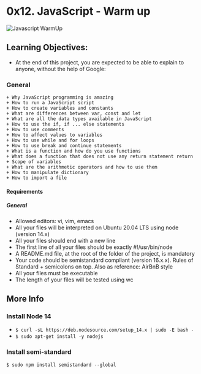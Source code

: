 # 0x12. JavaScript - Warm up
![Javascript WarmUp](https://s3.amazonaws.com/intranet-projects-files/holbertonschool-higher-level_programming+/303/Javascript-535.png.jpeg)

## Learning Objectives:
- At the end of this project, you are expected to be able to explain to anyone, without the help of Google:
### General
~~~~
+ Why JavaScript programming is amazing
+ How to run a JavaScript script
+ How to create variables and constants
+ What are differences between var, const and let
+ What are all the data types available in JavaScript
+ How to use the if, if ... else statements
+ How to use comments
+ How to affect values to variables
+ How to use while and for loops
+ How to use break and continue statements
+ What is a function and how do you use functions
+ What does a function that does not use any return statement return
+ Scope of variables
+ What are the arithmetic operators and how to use them
+ How to manipulate dictionary
+ How to import a file
~~~~
#### Requirements
##### General
- Allowed editors: vi, vim, emacs
- All your files will be interpreted on Ubuntu 20.04 LTS using node (version 14.x)
- All your files should end with a new line
- The first line of all your files should be exactly #!/usr/bin/node
- A README.md file, at the root of the folder of the project, is mandatory
- Your code should be semistandard compliant (version 16.x.x). Rules of Standard + semicolons on top. Also as reference: AirBnB style
- All your files must be executable
- The length of your files will be tested using wc
## More Info
### Install Node 14
* `$ curl -sL https://deb.nodesource.com/setup_14.x | sudo -E bash -`
* `$ sudo apt-get install -y nodejs`
### Install semi-standard
`$ sudo npm install semistandard --global`
